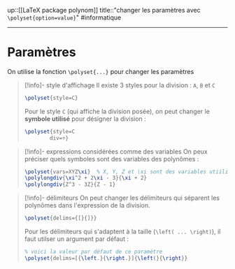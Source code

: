up::[[LaTeX package polynom]]
title::"changer les paramètres avec `\polyset{option=value}`"
#informatique 

---

# Paramètres
On utilise la fonction `\polyset{...}` pour changer les paramètres

> [!info]- style d'affichage
> Il existe 3 styles pour la division : `A`, `B` et `C`
> ```latex
> \polyset{style=C}
> ```
> Pour le style `C` (qui affiche la division posée), on peut changer le **symbole utilisé** pour désigner la division :
> ```latex
> \polyset{style=C
>         div=÷}
> ```

> [!info]- expressions considérées comme des variables
> On peux préciser quels symboles sont des variables des polynômes :
> ```latex
> \polyset{vars=XYZ\xi}  % X, Y, Z et \xi sont des variables utiilisables
> \polylongdiv{\xi^2 + 2\xi - 3}{\xi + 2}
> \polylongdiv{Z^3 - 3Z}{Z - 1}
> ```

> [!info]- délimiteurs
> On peut changer les délimiteurs qui séparent les polynômes dans l'expression de la division.
> ```latex
> \polyset{delims={[}{]}}
> ```
> Pour les délimiteurs qui s'adaptent à la taille (`\left( ... \right)`), il faut utilser un argument par défaut :
> ```latex
> % voici la valeur par défaut de ce paramètre
> \polyset{delims=[{\left.}{\right.}]{\left(}{\right}}
> ```

